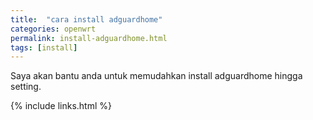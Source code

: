 ```yaml
---
title:  "cara install adguardhome"
categories: openwrt
permalink: install-adguardhome.html
tags: [install]
---
```


Saya akan bantu anda untuk memudahkan install adguardhome hingga setting.

{% include links.html %}
